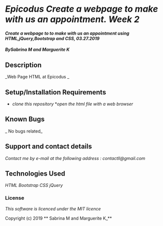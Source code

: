 # _Epicodus Create a webpage to make with us an appointment. Week 2_

#### _Create a webpage to to make with us an appointment using HTML,jQuery,Bootstrap and CSS, 03.27.2019_

#### _By**Sabrina M and Marguerite K**_

## Description

_Web Page HTML at Epicodus _

## Setup/Installation Requirements

* _clone this repository_
*_open the html file with a web browser_




## Known Bugs

_ No bugs related_

## Support and contact details

_Contact me by e-mail at the following address : contactll@gmail.com_

## Technologies Used

_HTML_
_Bootstrap_
_CSS_
_jQuery_



### License

*This software is licenced under the MIT licence*

Copyright (c) 2019 ** Sabrina M and Marguerite K_**
